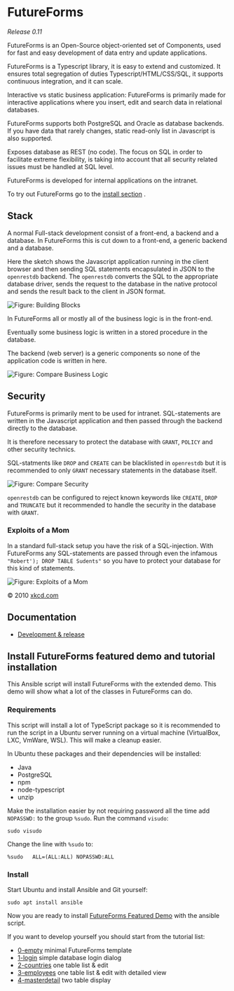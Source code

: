 # FutureForms

*Release 0.11*

FutureForms is an Open-Source object-oriented set of Components, used for
fast and easy development of data entry and update applications. 

FutureForms is a Typescript library, it is easy to extend and customized.
It ensures total segregation of duties Typescript/HTML/CSS/SQL, it
supports continuous integration, and it can scale. 

Interactive vs static business application: FutureForms is primarily made
for interactive applications where you insert, edit and search data in
relational databases.  

FutureForms supports both PostgreSQL and Oracle as database backends.
If you have data that rarely changes, static read-only list in Javascript
is also supported. 

Exposes database as REST (no code). The focus on SQL in order to
facilitate extreme flexibility, is taking into account that all security
related issues must be handled at SQL level. 

FutureForms is developed for internal applications on the intranet.

To try out FutureForms go to the
[install section](#install-futureforms-featured-demo-and-tutorial-installation) .

## Stack

A normal Full-stack development consist of a front-end, a backend and a database.
In FutureForms this is cut down to a front-end, a generic backend and a database.

Here the sketch shows the Javascript application running in the client browser
and then sending SQL statements encapsulated in JSON to the `openrestdb` backend.
The `openrestdb` converts the SQL to the appropriate database driver,
sends the request to the database in the native protocol
and sends the result back to the client in JSON format.

![Figure: Building Blocks](img/blocks.svg)

In FutureForms all or mostly all of the business logic
is in the front-end.

Eventually some business logic is written in a
stored procedure in the database.

The backend (web server) is a generic components so none of the
application code is written in here.

![Figure: Compare Business Logic](img/compare-business-logic.svg)

## Security

FutureForms is primarily ment to be used for intranet.
SQL-statements are written in the Javascript application
and then passed through the backend directly to the database.

It is therefore necessary to protect the database with `GRANT`, 
`POLICY` and other security technics.

SQL-statments like `DROP` and `CREATE` can be blacklisted in
`openrestdb` but it is recommended to only `GRANT` necessary
statements in the database itself.

![Figure: Compare Security](img/compare-security.svg)

`openrestdb` can be configured to reject known keywords like
`CREATE`, `DROP` and `TRUNCATE` but it recommended to handle
the security in the database with `GRANT`.

### Exploits of a Mom

In a standard full-stack setup you have the risk of a SQL-injection.
With FutureForms any SQL-statements are passed through even
the infamous `"Robert'); DROP TABLE Sudents"` so you have
to protect your database for this kind of statements.

![Figure: Exploits of a Mom](img/exploits_of_a_mom.png)

© 2010 [xkcd.com](https://xkcd.com/327/) 

## Documentation

* [Development &amp; release](doc/devrel.md)

## Install FutureForms featured demo and tutorial installation

This Ansible script will install FutureForms with the extended demo.
This demo will show what a lot of the classes in FutureForms can do.

### Requirements

This script will install a lot of TypeScript package
so it is recommended to run the script in a Ubuntu
server running on a virtual machine (VirtualBox, LXC, VmWare, WSL).
This will make a cleanup easier.

In Ubuntu these packages and their dependencies will be installed:

* Java
* PostgreSQL
* npm
* node-typescript
* unzip

Make the installation easier by not requiring password all the time
add `NOPASSWD:` to the group `%sudo`.
Run the command `visudo`:

```
sudo visudo
```

Change the line with `%sudo` to:

```
%sudo   ALL=(ALL:ALL) NOPASSWD:ALL
```

### Install

Start Ubuntu and install Ansible and Git yourself:

```
sudo apt install ansible
```

Now you are ready to install 
[FutureForms Featured Demo](playbooks/demo/)
with the ansible script.

If you want to develop yourself you should start from the tutorial list:

* [0-empty](playbooks/0-empty/) minimal FutureForms template
* [1-login](playbooks/1-login/) simple database login dialog
* [2-countries](playbooks/2-countries/) one table list & edit
* [3-employees](playbooks/3-employees/) one table list & edit with detailed view
* [4-masterdetail](playbooks/4-masterdetail/) two table display
